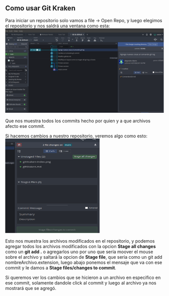 ## Como usar Git Kraken

Para iniciar un repositorio solo vamos a file -> Open Repo, y luego elegimos el repositorio y nos saldrá una ventana como esta:
![](imagenes/gitKraken-Index.png)

Que nos muestra todos los commits hecho por quien y a que archivos afecto ese commit.

Si hacemos cambios a nuestro repositorio, veremos algo como esto:
<img src="imagenes/gitKraken-Commit.png" width=300 height=300>

Esto nos muestra los archivos modificados en el repositorio, y podemos agregar todos los archivos modificados con la opcion **Stage all changes** como un **git add .** o agregarlos uno por uno que sería moover el mouse sobre el archivo y saltará la opcion de **Stage file**, que seria como un git add nombreArchivo.extension, luego abajo ponemos el mensaje que va con ese commit y le damos a **Stage files/changes to commit**.

Si queremos ver los cambios que se hicieron a un archivo en especifico en ese commit, solamente dandole click al commit y luego al archivo ya nos mostrará que se agregó.
